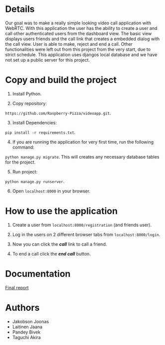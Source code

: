 # Details
Our goal was to make a really simple looking video call application with WebRTC. With this application the user has the ability to create a user and call other authenticated users from the dashboard view. The basic view displays users friends and the call link that creates a embedded dialog with the call view. User is able to make, reject and end a call. Other functionalities were left out from this project from the very start, due to strict schedule.
This application uses djangos local database and we have not set up a public server for this project.

# Copy and build the project
1) Install Python.

2) Copy repository:

`https://github.com/Raspberry-Pizza/videoapp.git`.

3) Install Dependencies:

`pip install -r requirements.txt`.

4) If you are running the application for very first time, run the following command:

`python manage.py migrate`. This will creates any necessary database tables for the project.

5) Run project:

`python manage.py runserver`.

6) Open `localhost:8000` in your browser.

# How to use the application

1) Create a user from `localhost:8000/registration` (and friends user).

2) Log in the users on 2 different browser tabs from `localhost:8000/login`.

3) Now you can click the ***call*** link to call a friend.

4) To end a call click the ***end call*** button.

# Documentation

[Final report](https://github.com/Raspberry-Pizza/videoapp/blob/main/documents/final%20report)

# Authors

- Jakobson Joonas
- Laitinen Jaana
- Pandey Bivek
- Taguchi Akira
